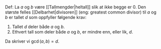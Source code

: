 Def:
La $a$ og $b$ være [[Tallmengder|heltall]] slik at ikke begge er $0$. Den største felles [[Delbarhet|divisoren]] (eng: greatest common divisor) til $a$ og $b$ er tallet $d$ som oppfyller følgende krav: 
1. Tallet $d$ deler både $a$ og $b$. 
2. Ethvert tall som deler både $a$ og $b$, er mindre enn, eller lik, $d$. 

Da skriver vi $\gcd(a, b) = d$.